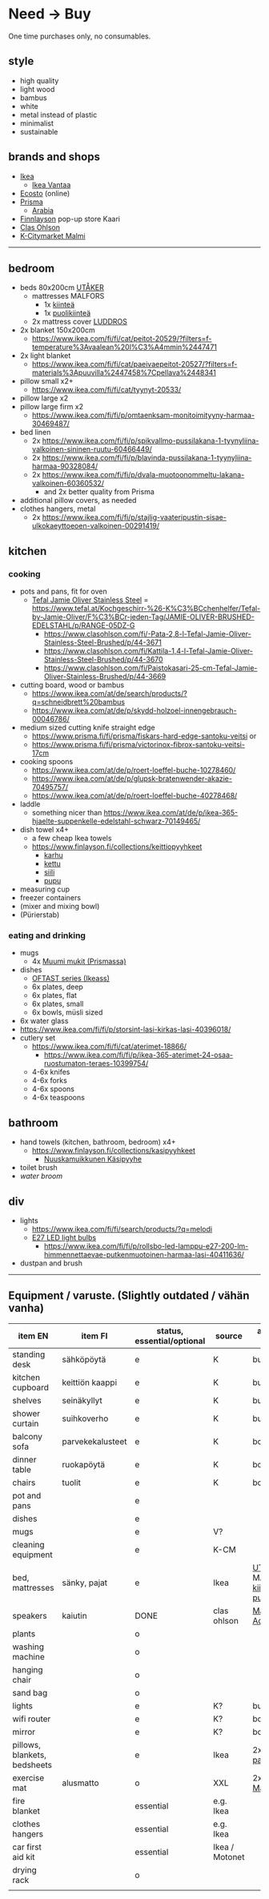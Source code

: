 # Need &rarr; Buy

One time purchases only, no consumables.

## style

* high quality
* light wood
* bambus
* white
* metal instead of plastic
* minimalist
* sustainable

## brands and shops

* [Ikea](https://www.ikea.com/fi/fi/)
  * [Ikea Vantaa](https://www.ikea.com/fi/fi/stores/vantaa/)
* [Ecosto](https://www.ecosto.fi/) (online)
* [Prisma](https://www.prisma.fi/fi/prisma)
  * [Arabia](https://arabia.fi/)
* [Finnlayson](https://www.finlayson.fi/) pop-up store Kaari
* [Clas Ohlson](https://www.clasohlson.com/fi/)
* [K-Citymarket Malmi](https://www.k-ruoka.fi/kauppa/k-citymarket-helsinki-malmi)


- - -


## bedroom

* beds 80x200cm [UTÅKER](https://www.ikea.com/fi/fi/p/utaker-pinottava-saenky-maenty-00360484/)
  * mattresses MALFORS
    * 1x [kiinteä](https://www.ikea.com/fi/fi/p/malfors-vaahtomuovipatja-kiinteae-valkoinen-00272307/)
    * 1x [puolikiinteä](https://www.ikea.com/fi/fi/p/malfors-vaahtomuovipatja-puolikiinteae-valkoinen-10272284/)
  * 2x mattress cover [LUDDROS](https://www.ikea.com/fi/fi/p/luddros-patjansuojus-30461641/)
* 2x blanket 150x200cm
  * https://www.ikea.com/fi/fi/cat/peitot-20529/?filters=f-temperature%3Avaalean%20l%C3%A4mmin%2447471
* 2x light blanket
  * https://www.ikea.com/fi/fi/cat/paeivaepeitot-20527/?filters=f-materials%3Apuuvilla%2447458%7Cpellava%2448341
* pillow small x2+
  * https://www.ikea.com/fi/fi/cat/tyynyt-20533/
* pillow large x2
* pillow large firm x2
  * https://www.ikea.com/fi/fi/p/omtaenksam-monitoimityyny-harmaa-30469487/
* bed linen
  * 2x https://www.ikea.com/fi/fi/p/spikvallmo-pussilakana-1-tyynyliina-valkoinen-sininen-ruutu-60466449/
  * 2x https://www.ikea.com/fi/fi/p/blavinda-pussilakana-1-tyynyliina-harmaa-90328084/
  * 2x https://www.ikea.com/fi/fi/p/dvala-muotoonommeltu-lakana-valkoinen-60360532/  
    * and 2x better quality from Prisma
* additional pillow covers, as needed
* clothes hangers, metal
  * 2x https://www.ikea.com/fi/fi/p/stajlig-vaateripustin-sisae-ulkokaeyttoeoen-valkoinen-00291419/


## kitchen

### cooking

* pots and pans, fit for oven
  * [Tefal Jamie Oliver Stainless Steel](https://www.tefal.com/Cookware-%26-Kitchenware/Pots-%26-Pans/Cooking-like-Jamie-Oliver/Jamie-Oliver-Stainless-Steel/p/R-jamie-oliver-stainless-steel) = https://www.tefal.at/Kochgeschirr-%26-K%C3%BCchenhelfer/Tefal-by-Jamie-Oliver/F%C3%BCr-jeden-Tag/JAMIE-OLIVER-BRUSHED-EDELSTAHL/p/RANGE-05DZ-G
    * https://www.clasohlson.com/fi/-Pata-2,8-l-Tefal-Jamie-Oliver-Stainless-Steel-Brushed/p/44-3671
    * https://www.clasohlson.com/fi/Kattila-1,4-l-Tefal-Jamie-Oliver-Stainless-Steel-Brushed/p/44-3670
    * https://www.clasohlson.com/fi/Paistokasari-25-cm-Tefal-Jamie-Oliver-Stainless-Brushed/p/44-3669
* cutting board, wood or bambus
  * https://www.ikea.com/at/de/search/products/?q=schneidbrett%20bambus
  * https://www.ikea.com/at/de/p/skydd-holzoel-innengebrauch-00046786/
* medium sized cutting knife straight edge
  * https://www.prisma.fi/fi/prisma/fiskars-hard-edge-santoku-veitsi or
  * https://www.prisma.fi/fi/prisma/victorinox-fibrox-santoku-veitsi-17cm
* cooking spoons
  * https://www.ikea.com/at/de/p/roert-loeffel-buche-10278460/
  * https://www.ikea.com/at/de/p/glupsk-bratenwender-akazie-70495757/
  * https://www.ikea.com/at/de/p/roert-loeffel-buche-40278468/
* laddle
  * something nicer than https://www.ikea.com/at/de/p/ikea-365-hjaelte-suppenkelle-edelstahl-schwarz-70149465/
* dish towel x4+
  * a few cheap Ikea towels
  * https://www.finlayson.fi/collections/keittiopyyhkeet
    * [karhu](https://www.finlayson.fi/products/karhu-keittiopyyhe-2kpl?variant=32413844209739)
    * [kettu](https://www.finlayson.fi/products/kettu-keittiopyyhe-2kpl?variant=31577887768651)
    * [siili](https://www.finlayson.fi/products/siili-keittiopyyhe-2kpl?variant=32413804167243)
    * [pupu](https://www.finlayson.fi/products/pupu-keittiopyyhe-2kpl?variant=31577893765195)
* measuring cup
* freezer containers
* (mixer and mixing bowl)
* (Pürierstab)

### eating and drinking

* mugs
  * 4x [Muumi mukit (Prismassa)](https://www.prisma.fi/fi/prisma/osasto/koti-kattaminen-astiat-mukit-ja-kupit#facet:-100265114979810597&productBeginIndex:0&facetLimit:&orderBy:9&pageView:&minPrice:&maxPrice:&pageSize:&)
* dishes
  * [OFTAST series (Ikeass)](https://www.ikea.com/fi/fi/search/products/?q=OFTAST)
  * 6x plates, deep
  * 6x plates, flat
  * 6x plates, small
  * 6x bowls, müsli sized
* 6x water glass
 * https://www.ikea.com/fi/fi/p/storsint-lasi-kirkas-lasi-40396018/
* cutlery set
  * https://www.ikea.com/fi/fi/cat/aterimet-18866/
    * https://www.ikea.com/fi/fi/p/ikea-365-aterimet-24-osaa-ruostumaton-teraes-10399754/
  * 4-6x knifes
  * 4-6x forks
  * 4-6x spoons
  * 4-6x teaspoons


## bathroom

* hand towels (kitchen, bathroom, bedroom) x4+
  * https://www.finlayson.fi/collections/kasipyyhkeet
    * [Nuuskamuikkunen Käsipyyhe](https://www.finlayson.fi/products/nuuskamuikkunen-pyyhe?variant=32981689729099)
* toilet brush
* *water broom*


## div

* lights
  * https://www.ikea.com/fi/fi/search/products/?q=melodi
  * [E27 LED light bulbs](https://www.ikea.com/fi/fi/search/products/?q=e27)
    * https://www.ikea.com/fi/fi/p/rollsbo-led-lamppu-e27-200-lm-himmennettaevae-putkenmuotoinen-harmaa-lasi-40411636/
* dustpan and brush


- - -


## Equipment / varuste. (Slightly outdated / vähän vanha)

| item EN | item FI | status, essential/optional | source | additional info |
|-|-|-|-|-|
| standing desk | sähköpöytä | e | K | buy |
| kitchen cupboard | keittiön kaappi | e | K | buy |
| shelves | seinäkyllyt | e | K | buy |
| shower curtain | suihkoverho | e | K | buy |
| balcony sofa | parvekekalusteet | e | K | borrow |
| dinner table | ruokapöytä | e | K | borrow |
| chairs | tuolit | e | K | borrow |
| pot and pans | | e | | |
| dishes | | e | | |
| mugs | | e | V? | |
| cleaning equipment | | e | K-CM | |
| bed, mattresses | sänky, pajat | e | Ikea | [UTÅKER](https://www.ikea.com/fi/fi/p/utaker-pinottava-saenky-maenty-00360484/) + MALFORS [kiinteä](https://www.ikea.com/fi/fi/p/malfors-vaahtomuovipatja-kiinteae-valkoinen-00272307/) ja [puolikiinteä](https://www.ikea.com/fi/fi/p/malfors-vaahtomuovipatja-puolikiinteae-valkoinen-10272284/) |
| speakers | kaiutin | DONE | clas ohlson | [Marshall Acton II BT](https://www.clasohlson.com/fi/Bluetooth-kaiutin-Marshall-Acton-II-BT/p/38-9292-1) |
| plants | | o | | |
| washing machine | | o | | |
| hanging chair | | o | | |
| sand bag | | o | | |
| lights | | e | K? | buy |
| wifi router | | e | K? | borrow/buy |
| mirror | | e | K? | borrow/buy |
| pillows, blankets, bedsheets | | e | Ikea | 2x [patjansuojus](https://www.ikea.com/fi/fi/p/luddros-patjansuojus-30461641/) |
| exercise mat | alusmatto | o | XXL | 2x [Puzzle Mat](https://www.xxl.fi/pure2improve-puzzle-mat-alusmatto-multicolor/p/1156029_1_style) |
| fire blanket | | essential | e.g. Ikea | |
| clothes hangers | | essential | e.g. Ikea | |
| car first aid kit | | essential | Ikea / Motonet | |
| drying rack | | o | | |
| | | | | |
